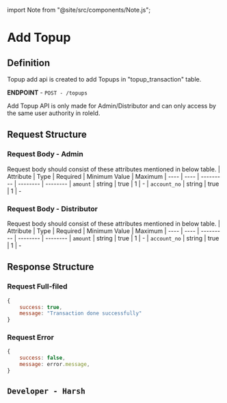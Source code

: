 
import Note from "@site/src/components/Note.js";

# Add Topup

## Definition
Topup add api is created to add Topups in "topup_transaction" table.

**ENDPOINT** - `POST - /topups`

<Note>Add Topup API is only made for Admin/Distributor and can only access by the same user authority in roleId.</Note>

## Request Structure

### Request Body - Admin
Request body should consist of these attributes mentioned in below table.
| Attribute | Type | Required | Minimum Value | Maximum
| ---- | ---- | --------- | -------- | --------
| `amount` | string | true | 1 | - 
| `account_no` | string | true | 1 | -

### Request Body - Distributor
Request body should consist of these attributes mentioned in below table.
| Attribute | Type | Required | Minimum Value | Maximum
| ---- | ---- | --------- | -------- | --------
| `amount` | string | true | 1 | - 
| `account_no` | string | true | 1 | -


## Response Structure

### Request Full-filed 

```js
{ 
    success: true,
    message: "Transaction done successfully"
}

```

### Request Error

```js
{
    success: false,
    message: error.message,
}
```


## `Developer - Harsh`
